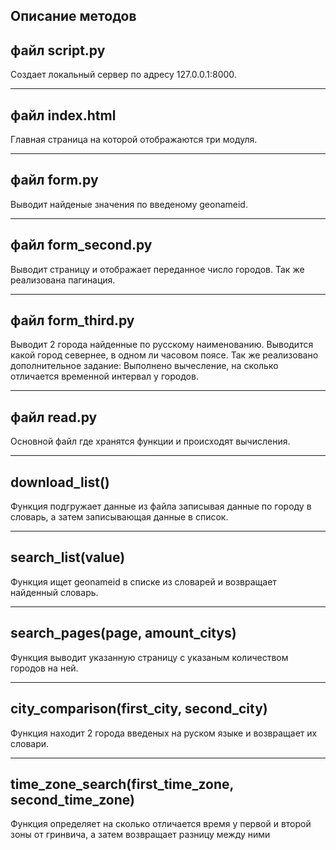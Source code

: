Описание методов
---
файл script.py
---
Создает локальный сервер по адресу 127.0.0.1:8000.
***
файл index.html
---
Главная страница на которой отображаются три модуля.
***
файл form.py
---
Выводит найденые значения по введеному geonameid.
***
файл form_second.py
---
Выводит страницу и отображает переданное число городов.
Так же реализована пагинация.
***
файл form_third.py
--
Выводит 2 города найденные по русскому наименованию.
Выводится какой город севернее, в одном ли часовом поясе.
Так же реализовано дополнительное задание:
Выполнено вычесление, на сколько отличается временной интервал у городов.
***
файл read.py
---
Основной файл где хранятся функции и происходят вычисления.
***
download_list()
---
Функция подгружает данные из файла записывая данные по городу в словарь,
а затем записывающая данные в список.
***
search_list(value)
---
Функция ищет geonameid в списке из словарей и возвращает найденный словарь.
***
search_pages(page, amount_citys)
---
Функция выводит указанную страницу с указаным количеством городов на ней.
***
city_comparison(first_city, second_city)
---
Функция находит 2 города введеных на руском языке и возвращает их словари.
***
time_zone_search(first_time_zone, second_time_zone)
---
Функция определяет на сколько отличается время у первой и второй зоны
от гринвича, а затем возвращает разницу между ними

